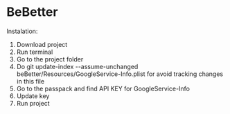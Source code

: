 # BeBetter

Instalation:
1. Download project
2. Run terminal
3. Go to the project folder
4. Do git update-index --assume-unchanged beBetter/Resources/GoogleService-Info.plist for avoid tracking changes in this file
5. Go to the passpack and find API KEY for GoogleService-Info 
6. Update key
7. Run project 
